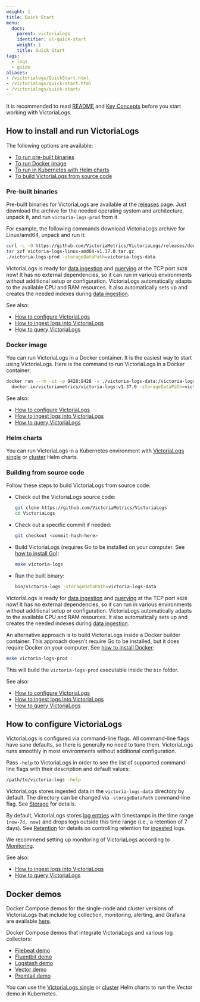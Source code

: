```yaml
---
weight: 1
title: Quick Start
menu:
  docs:
    parent: victorialogs
    identifier: vl-quick-start
    weight: 1
    title: Quick Start
tags:
  - logs
  - guide
aliases:
- /victorialogs/QuickStart.html
- /victorialogs/quick-start.html
- /victorialogs/quick-start/
---
```

It is recommended to read [README](https://docs.victoriametrics.com/victorialogs/)
and [Key Concepts](https://docs.victoriametrics.com/victorialogs/keyconcepts/)
before you start working with VictoriaLogs.

## How to install and run VictoriaLogs

The following options are available:

- [To run pre-built binaries](https://docs.victoriametrics.com/victorialogs/quickstart/#pre-built-binaries)
- [To run Docker image](https://docs.victoriametrics.com/victorialogs/quickstart/#docker-image)
- [To run in Kubernetes with Helm charts](https://docs.victoriametrics.com/victorialogs/quickstart/#helm-charts)
- [To build VictoriaLogs from source code](https://docs.victoriametrics.com/victorialogs/quickstart/#building-from-source-code)

### Pre-built binaries

Pre-built binaries for VictoriaLogs are available at the [releases](https://github.com/VictoriaMetrics/VictoriaLogs/releases/) page.
Just download the archive for the needed operating system and architecture, unpack it, and run `victoria-logs-prod` from it.

For example, the following commands download VictoriaLogs archive for Linux/amd64, unpack and run it:

```sh
curl -L -O https://github.com/VictoriaMetrics/VictoriaLogs/releases/download/v1.37.0/victoria-logs-linux-amd64-v1.37.0.tar.gz
tar xzf victoria-logs-linux-amd64-v1.37.0.tar.gz
./victoria-logs-prod -storageDataPath=victoria-logs-data
```

VictoriaLogs is ready for [data ingestion](https://docs.victoriametrics.com/victorialogs/data-ingestion/)
and [querying](https://docs.victoriametrics.com/victorialogs/querying/) at the TCP port `9428` now!
It has no external dependencies, so it can run in various environments without additional setup or configuration.
VictoriaLogs automatically adapts to the available CPU and RAM resources. It also automatically sets up and creates
the needed indexes during [data ingestion](https://docs.victoriametrics.com/victorialogs/data-ingestion/).

See also:

- [How to configure VictoriaLogs](https://docs.victoriametrics.com/victorialogs/quickstart/#how-to-configure-victorialogs)
- [How to ingest logs into VictoriaLogs](https://docs.victoriametrics.com/victorialogs/data-ingestion/)
- [How to query VictoriaLogs](https://docs.victoriametrics.com/victorialogs/querying/)

### Docker image

You can run VictoriaLogs in a Docker container. It is the easiest way to start using VictoriaLogs.
Here is the command to run VictoriaLogs in a Docker container:

```sh
docker run --rm -it -p 9428:9428 -v ./victoria-logs-data:/victoria-logs-data \
  docker.io/victoriametrics/victoria-logs:v1.37.0 -storageDataPath=victoria-logs-data
```

See also:

- [How to configure VictoriaLogs](https://docs.victoriametrics.com/victorialogs/quickstart/#how-to-configure-victorialogs)
- [How to ingest logs into VictoriaLogs](https://docs.victoriametrics.com/victorialogs/data-ingestion/)
- [How to query VictoriaLogs](https://docs.victoriametrics.com/victorialogs/querying/)

### Helm charts

You can run VictoriaLogs in a Kubernetes environment
with [VictoriaLogs single](https://docs.victoriametrics.com/helm/victoria-logs-single/)
or [cluster](https://docs.victoriametrics.com/helm/victoria-logs-cluster/) Helm charts.

### Building from source code

Follow these steps to build VictoriaLogs from source code:

- Check out the VictoriaLogs source code:

  ```sh
  git clone https://github.com/VictoriaMetrics/VictoriaLogs
  cd VictoriaLogs
  ```

- Check out a specific commit if needed:

  ```sh
  git checkout <commit-hash-here>
  ```

- Build VictoriaLogs (requires Go to be installed on your computer. See [how to install Go](https://golang.org/doc/install)):

  ```sh
  make victoria-logs
  ```

- Run the built binary:

  ```sh
  bin/victoria-logs -storageDataPath=victoria-logs-data
  ```

VictoriaLogs is ready for [data ingestion](https://docs.victoriametrics.com/victorialogs/data-ingestion/)
and [querying](https://docs.victoriametrics.com/victorialogs/querying/) at the TCP port `9428` now!
It has no external dependencies, so it can run in various environments without additional setup or configuration.
VictoriaLogs automatically adapts to the available CPU and RAM resources. It also automatically sets up and creates
the needed indexes during [data ingestion](https://docs.victoriametrics.com/victorialogs/data-ingestion/).

An alternative approach is to build VictoriaLogs inside a Docker builder container. This approach doesn't require Go to be installed,
but it does require Docker on your computer. See [how to install Docker](https://docs.docker.com/engine/install/):

```sh
make victoria-logs-prod
```

This will build the `victoria-logs-prod` executable inside the `bin` folder.

See also:

- [How to configure VictoriaLogs](https://docs.victoriametrics.com/victorialogs/quickstart/#how-to-configure-victorialogs)
- [How to ingest logs into VictoriaLogs](https://docs.victoriametrics.com/victorialogs/data-ingestion/)
- [How to query VictoriaLogs](https://docs.victoriametrics.com/victorialogs/querying/)

## How to configure VictoriaLogs

VictoriaLogs is configured via command-line flags. All command-line flags have sane defaults,
so there is generally no need to tune them. VictoriaLogs runs smoothly in most environments
without additional configuration.

Pass `-help` to VictoriaLogs in order to see the list of supported command-line flags with their description and default values:

```sh
/path/to/victoria-logs -help
```

VictoriaLogs stores ingested data in the `victoria-logs-data` directory by default. The directory can be changed
via `-storageDataPath` command-line flag. See [Storage](https://docs.victoriametrics.com/victorialogs/#storage) for details.

By default, VictoriaLogs stores [log entries](https://docs.victoriametrics.com/victorialogs/keyconcepts/) with timestamps
in the time range `[now-7d, now]` and drops logs outside this time range
(i.e., a retention of 7 days). See [Retention](https://docs.victoriametrics.com/victorialogs/#retention) for details on controlling retention
for [ingested](https://docs.victoriametrics.com/victorialogs/data-ingestion/) logs.

We recommend setting up monitoring of VictoriaLogs according to [Monitoring](https://docs.victoriametrics.com/victorialogs/#monitoring).

See also:

- [How to ingest logs into VictoriaLogs](https://docs.victoriametrics.com/victorialogs/data-ingestion/)
- [How to query VictoriaLogs](https://docs.victoriametrics.com/victorialogs/querying/)

## Docker demos

Docker Compose demos for the single-node and cluster versions of VictoriaLogs that include log collection,
monitoring, alerting, and Grafana are available [here](https://github.com/VictoriaMetrics/VictoriaLogs/tree/master/deployment/docker#readme).

Docker Compose demos that integrate VictoriaLogs and various log collectors:

- [Filebeat demo](https://github.com/VictoriaMetrics/VictoriaLogs/tree/master/deployment/docker/victorialogs/filebeat)
- [Fluentbit demo](https://github.com/VictoriaMetrics/VictoriaLogs/tree/master/deployment/docker/victorialogs/fluentbit)
- [Logstash demo](https://github.com/VictoriaMetrics/VictoriaLogs/tree/master/deployment/docker/victorialogs/logstash)
- [Vector demo](https://github.com/VictoriaMetrics/VictoriaLogs/tree/master/deployment/docker/victorialogs/vector)
- [Promtail demo](https://github.com/VictoriaMetrics/VictoriaLogs/tree/master/deployment/docker/victorialogs/promtail)

You can use the [VictoriaLogs single](https://docs.victoriametrics.com/helm/victoria-logs-single/) or [cluster](https://docs.victoriametrics.com/helm/victoria-logs-cluster/) Helm charts to run the Vector demo in Kubernetes.
